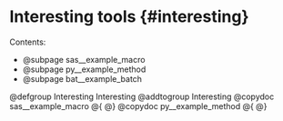 # Interesting tools {#interesting}

Contents:
- @subpage sas__example_macro
- @subpage py__example_method
- @subpage bat__example_batch
 
@defgroup Interesting Interesting
@addtogroup Interesting
@copydoc sas__example_macro
@{
@}
@copydoc py__example_method
@{
@}

